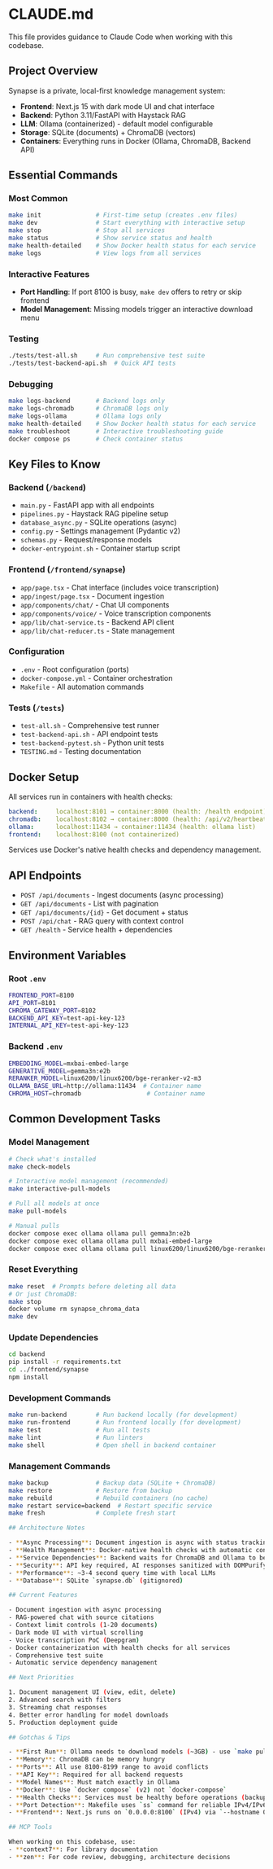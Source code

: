 # CLAUDE.md

This file provides guidance to Claude Code when working with this codebase.

## Project Overview

Synapse is a private, local-first knowledge management system:
- **Frontend**: Next.js 15 with dark mode UI and chat interface
- **Backend**: Python 3.11/FastAPI with Haystack RAG  
- **LLM**: Ollama (containerized) - default model configurable
- **Storage**: SQLite (documents) + ChromaDB (vectors)
- **Containers**: Everything runs in Docker (Ollama, ChromaDB, Backend API)

## Essential Commands

### Most Common
```bash
make init               # First-time setup (creates .env files)
make dev                # Start everything with interactive setup
make stop               # Stop all services
make status             # Show service status and health
make health-detailed    # Show Docker health status for each service
make logs               # View logs from all services
```

### Interactive Features
- **Port Handling**: If port 8100 is busy, `make dev` offers to retry or skip frontend
- **Model Management**: Missing models trigger an interactive download menu

### Testing
```bash
./tests/test-all.sh     # Run comprehensive test suite
./tests/test-backend-api.sh  # Quick API tests
```

### Debugging
```bash
make logs-backend       # Backend logs only
make logs-chromadb      # ChromaDB logs only
make logs-ollama        # Ollama logs only
make health-detailed    # Show Docker health status for each service
make troubleshoot       # Interactive troubleshooting guide
docker compose ps       # Check container status
```

## Key Files to Know

### Backend (`/backend`)
- `main.py` - FastAPI app with all endpoints
- `pipelines.py` - Haystack RAG pipeline setup
- `database_async.py` - SQLite operations (async)
- `config.py` - Settings management (Pydantic v2)
- `schemas.py` - Request/response models
- `docker-entrypoint.sh` - Container startup script

### Frontend (`/frontend/synapse`)
- `app/page.tsx` - Chat interface (includes voice transcription)
- `app/ingest/page.tsx` - Document ingestion
- `app/components/chat/` - Chat UI components
- `app/components/voice/` - Voice transcription components
- `app/lib/chat-service.ts` - Backend API client
- `app/lib/chat-reducer.ts` - State management

### Configuration
- `.env` - Root configuration (ports)
- `docker-compose.yml` - Container orchestration
- `Makefile` - All automation commands

### Tests (`/tests`)
- `test-all.sh` - Comprehensive test runner
- `test-backend-api.sh` - API endpoint tests
- `test-backend-pytest.sh` - Python unit tests
- `TESTING.md` - Testing documentation

## Docker Setup

All services run in containers with health checks:
```yaml
backend:     localhost:8101 → container:8000 (health: /health endpoint)
chromadb:    localhost:8102 → container:8000 (health: /api/v2/heartbeat)
ollama:      localhost:11434 → container:11434 (health: ollama list)
frontend:    localhost:8100 (not containerized)
```

Services use Docker's native health checks and dependency management.

## API Endpoints

- `POST /api/documents` - Ingest documents (async processing)
- `GET /api/documents` - List with pagination
- `GET /api/documents/{id}` - Get document + status
- `POST /api/chat` - RAG query with context control
- `GET /health` - Service health + dependencies

## Environment Variables

### Root `.env`
```bash
FRONTEND_PORT=8100
API_PORT=8101
CHROMA_GATEWAY_PORT=8102
BACKEND_API_KEY=test-api-key-123
INTERNAL_API_KEY=test-api-key-123
```

### Backend `.env`
```bash
EMBEDDING_MODEL=mxbai-embed-large
GENERATIVE_MODEL=gemma3n:e2b
RERANKER_MODEL=linux6200/linux6200/bge-reranker-v2-m3
OLLAMA_BASE_URL=http://ollama:11434  # Container name
CHROMA_HOST=chromadb                  # Container name
```

## Common Development Tasks

### Model Management
```bash
# Check what's installed
make check-models

# Interactive model management (recommended)
make interactive-pull-models

# Pull all models at once
make pull-models

# Manual pulls
docker compose exec ollama ollama pull gemma3n:e2b
docker compose exec ollama ollama pull mxbai-embed-large
docker compose exec ollama ollama pull linux6200/linux6200/bge-reranker-v2-m3
```

### Reset Everything
```bash
make reset  # Prompts before deleting all data
# Or just ChromaDB:
make stop
docker volume rm synapse_chroma_data
make dev
```

### Update Dependencies
```bash
cd backend
pip install -r requirements.txt
cd ../frontend/synapse
npm install
```

### Development Commands
```bash
make run-backend        # Run backend locally (for development)
make run-frontend       # Run frontend locally (for development)
make test               # Run all tests
make lint               # Run linters
make shell              # Open shell in backend container
```

### Management Commands
```bash
make backup             # Backup data (SQLite + ChromaDB)
make restore            # Restore from backup
make rebuild            # Rebuild containers (no cache)
make restart service=backend  # Restart specific service
make fresh              # Complete fresh start

## Architecture Notes

- **Async Processing**: Document ingestion is async with status tracking
- **Health Management**: Docker-native health checks with automatic container restarts
- **Service Dependencies**: Backend waits for ChromaDB and Ollama to be healthy
- **Security**: API key required, AI responses sanitized with DOMPurify
- **Performance**: ~3-4 second query time with local LLMs
- **Database**: SQLite `synapse.db` (gitignored)

## Current Features

- Document ingestion with async processing
- RAG-powered chat with source citations
- Context limit controls (1-20 documents)
- Dark mode UI with virtual scrolling
- Voice transcription PoC (Deepgram)
- Docker containerization with health checks for all services
- Comprehensive test suite
- Automatic service dependency management

## Next Priorities

1. Document management UI (view, edit, delete)
2. Advanced search with filters
3. Streaming chat responses
4. Better error handling for model downloads
5. Production deployment guide

## Gotchas & Tips

- **First Run**: Ollama needs to download models (~3GB) - use `make pull-models`
- **Memory**: ChromaDB can be memory hungry
- **Ports**: All use 8100-8199 range to avoid conflicts
- **API Key**: Required for all backend requests
- **Model Names**: Must match exactly in Ollama
- **Docker**: Use `docker compose` (v2) not `docker-compose`
- **Health Checks**: Services must be healthy before operations (backup/restore/pull-models)
- **Port Detection**: Makefile uses `ss` command for reliable IPv4/IPv6 detection, falls back to `lsof`
- **Frontend**: Next.js runs on `0.0.0.0:8100` (IPv4) via `--hostname 0.0.0.0` flag

## MCP Tools

When working on this codebase, use:
- **context7**: For library documentation
- **zen**: For code review, debugging, architecture decisions